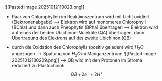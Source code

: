 ![[Pasted image 20251012110023.png]]
- Paar von Chlorophyllen im Reaktionszentrum wird mit Licht oxidiert (Elektronenabgabe) --> Elektron wird auf monomeres Chlorophyll (BChla) und dann auch Pheophytin (BPha) übertragen --> Elektron wird auf eines der beiden Ubichinon-Moleküle (QA) übertragen, dann Übertragung des Elektrons auf  das zweite Ubichinon (QB) 

- durch die Oxidation des Chlorophylls (positiv geladen) wird $H_2O$ angezogen --> Spaltung von $H_2O$ im Manganzentrum:
![[Pasted image 20251012130209.png]]
--> QB wird mit den Protonen im Stroma reduziert zu Plastochinol:
$$QB + 2e^- + 2H^+ $$